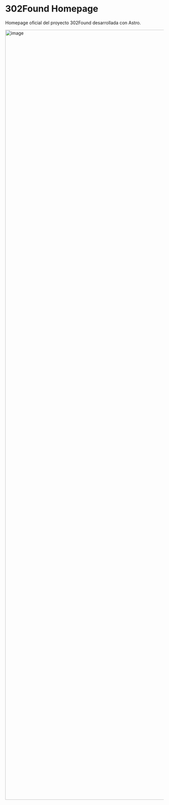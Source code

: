 # 302Found Homepage

Homepage oficial del proyecto 302Found desarrollada con Astro.

<img width="1608" height="2447" alt="image" src="https://github.com/user-attachments/assets/035b8723-ee4f-42c8-b9a0-46d644033229" />

